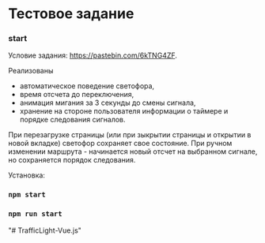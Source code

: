 # Тестовое задание

### start
Условие задания: https://pastebin.com/6kTNG4ZF.

Реализованы 
 - автоматическое поведение светофора, 
 - время отсчета до переключения,
 - анимация мигания за 3 секунды до смены сигнала,
 - хранение на стороне пользователя информации о таймере и порядке следования сигналов.
 
 При перезагрузке страницы (или при зыкрытии страницы и открытии в новой вкладке)  светофор сохраняет свое состояние. 
 При ручном изменении маршрута - начинается новый отсчет на выбранном сигнале, но сохраняется порядок следования.
 
 
 Установка: 
 ### `npm start`
 ### `npm run start`
 



"# TrafficLight-Vue.js" 
